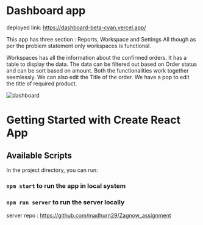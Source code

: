 # Dashboard app
deployed link: https://dashboard-beta-cyan.vercel.app/

This app has three section : Reports, Workspace and Settings
All though as per the problem statement only workspaces is functional.

Workspaces has all the information about the confirmed orders.
It has a table to display the data.
The data can be filtered out based on Order status and can be sort based on amount. Both the functionalities work together seemlessly.
We can also edit the Title of the order. We have a pop to edit the title of required product.


![dashboard](https://github.com/madhurn29/Zagnow_assignment/assets/112754729/532c97f2-fc3e-4703-a717-bcffcf525326)


# Getting Started with Create React App
## Available Scripts

In the project directory, you can run:

### `npm start` to run the app in local system

### `npm run server` to run the server locally
server repo : [https://github.com/madhurn29/Zagnow_assignment
](https://github.com/madhurn29/zagnow_server)
